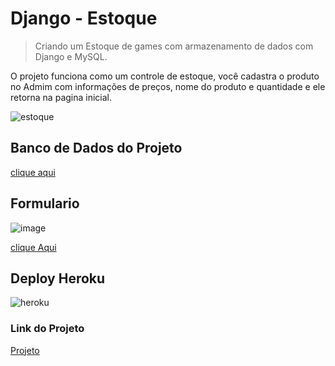 # Django - Estoque
 > Criando um Estoque de games com armazenamento de dados com Django e MySQL.

O projeto funciona como um controle de estoque, você cadastra o produto no Admim com informações de preços, nome do produto e quantidade e ele retorna na pagina inicial.

![estoque](https://user-images.githubusercontent.com/85380696/134417410-ad64ab0c-479e-42ed-8524-92de29a1c55c.png)


## Banco de Dados do Projeto
[clique aqui](https://github.com/thiagofreitascarneiro/Django---Estoque/blob/main/core/models.py)

## Formulario

![image](https://user-images.githubusercontent.com/85380696/134418102-8f6e226d-df41-4a40-b751-09710c6f8852.png)


[clique Aqui](https://user-images.githubusercontent.com/85380696/134417970-28a3508b-228e-48f9-983f-a7dd7f625652.png)


## Deploy Heroku 
![heroku](https://user-images.githubusercontent.com/85380696/134418483-c40cf30f-bb0c-44e5-8eb6-d3da6a44a7c3.png)


### Link do Projeto
[Projeto](https://django2-estoque-th.herokuapp.com/)

